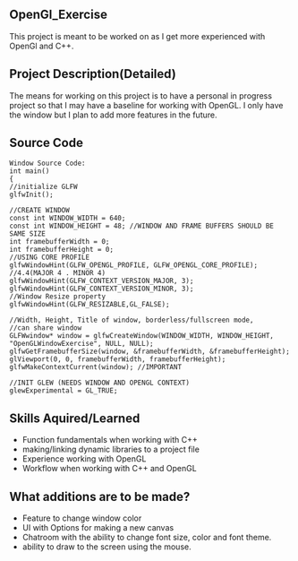 ## OpenGl_Exercise
This project is meant to be worked on as I get more experienced with OpenGl and C++.

## Project Description(Detailed)
The means for working on this project is to have a personal in progress project so that I may have a baseline for working with OpenGL. I only have the window but I plan to add more features in the future.



## Source Code
    Window Source Code:
    int main()
    {
	//initialize GLFW
	glfwInit();

	//CREATE WINDOW
	const int WINDOW_WIDTH = 640;
	const int WINDOW_HEIGHT = 48; //WINDOW AND FRAME BUFFERS SHOULD BE SAME SIZE
	int framebufferWidth = 0;
	int framebufferHeight = 0;			
	//USING CORE PROFILE
	glfwWindowHint(GLFW_OPENGL_PROFILE, GLFW_OPENGL_CORE_PROFILE);
	//4.4(MAJOR 4 . MINOR 4)
	glfwWindowHint(GLFW_CONTEXT_VERSION_MAJOR, 3);
	glfwWindowHint(GLFW_CONTEXT_VERSION_MINOR, 3);
	//Window Resize property
	glfwWindowHint(GLFW_RESIZABLE,GL_FALSE);

	//Width, Height, Title of window, borderless/fullscreen mode,
	//can share window
	GLFWwindow* window = glfwCreateWindow(WINDOW_WIDTH, WINDOW_HEIGHT, "OpenGLWindowExercise", NULL, NULL);
	glfwGetFramebufferSize(window, &framebufferWidth, &framebufferHeight);
	glViewport(0, 0, framebufferWidth, framebufferHeight);
	glfwMakeContextCurrent(window); //IMPORTANT

	//INIT GLEW (NEEDS WINDOW AND OPENGL CONTEXT)
	glewExperimental = GL_TRUE;

## Skills Aquired/Learned
- Function fundamentals when working with C++
- making/linking dynamic libraries to a project file
- Experience working with OpenGL
- Workflow when working with C++ and OpenGL

## What additions are to be made?
- Feature to change window color
- UI with Options for making a new canvas
- Chatroom with the ability to change font size, color and font theme.
- ability to draw to the screen using the mouse.
